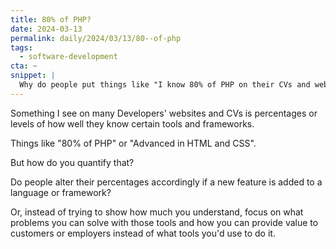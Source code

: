 ```yaml
---
title: 80% of PHP?
date: 2024-03-13
permalink: daily/2024/03/13/80--of-php
tags:
  - software-development
cta: ~
snippet: |
  Why do people put things like "I know 80% of PHP on their CVs and websites? Is that what matters to prospective clients or employers?
---
```


Something I see on many Developers' websites and CVs is percentages or levels of how well they know certain tools and frameworks.

Things like "80% of PHP" or "Advanced in HTML and CSS".

But how do you quantify that?

Do people alter their percentages accordingly if a new feature is added to a language or framework?

Or, instead of trying to show how much you understand, focus on what problems you can solve with those tools and how you can provide value to customers or employers instead of what tools you'd use to do it.
